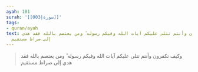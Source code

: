 ```yaml
---
ayah: 101
surah: '[[003|سورة]]'
tags:
- quran/ayah
text: وكيف تكفرون وأنتم تتلى عليكم آيات الله وفيكم رسوله ۗ ومن يعتصم بالله فقد هدي
  إلى صراط مستقيم
---
```

> وكيف تكفرون وأنتم تتلى عليكم آيات الله وفيكم رسوله ۗ ومن يعتصم بالله فقد هدي إلى صراط مستقيم
